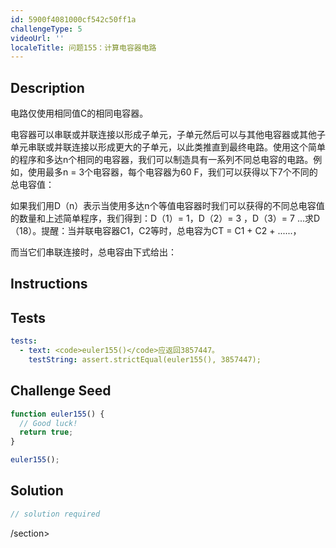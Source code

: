 ```yaml
---
id: 5900f4081000cf542c50ff1a
challengeType: 5
videoUrl: ''
localeTitle: 问题155：计算电容器电路
---
```


## Description
<section id="description">电路仅使用相同值C的相同电容器。 <p>电容器可以串联或并联连接以形成子单元，子单元然后可以与其他电容器或其他子单元串联或并联连接以形成更大的子单元，以此类推直到最终电路。使用这个简单的程序和多达n个相同的电容器，我们可以制造具有一系列不同总电容的电路。例如，使用最多n = 3个电容器，每个电容器为60 F，我们可以获得以下7个不同的总电容值： </p><p>如果我们用D（n）表示当使用多达n个等值电容器时我们可以获得的不同总电容值的数量和上述简单程序，我们得到：D（1）= 1，D（2）= 3 ，D（3）= 7 ...求D（18）。提醒：当并联电容器C1，C2等时，总电容为CT = C1 + C2 + ......， </p><p>而当它们串联连接时，总电容由下式给出： </p></section>

## Instructions
<section id="instructions">
</section>

## Tests
<section id='tests'>

```yml
tests:
  - text: <code>euler155()</code>应返回3857447。
    testString: assert.strictEqual(euler155(), 3857447);

```

</section>

## Challenge Seed
<section id='challengeSeed'>

<div id='js-seed'>

```js
function euler155() {
  // Good luck!
  return true;
}

euler155();

```

</div>



</section>

## Solution
<section id='solution'>

```js
// solution required
```

/section>
